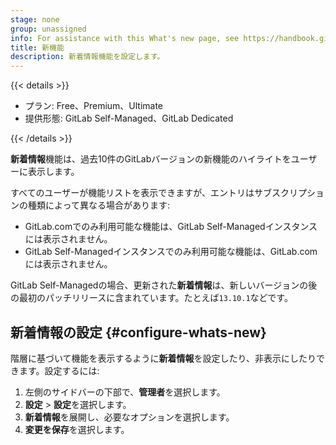 ```yaml
---
stage: none
group: unassigned
info: For assistance with this What's new page, see https://handbook.gitlab.com/handbook/product/ux/technical-writing/#assignments-to-other-projects-and-subjects.
title: 新機能
description: 新着情報機能を設定します。
---
```


{{< details >}}

- プラン: Free、Premium、Ultimate
- 提供形態: GitLab Self-Managed、GitLab Dedicated

{{< /details >}}

**新着情報**機能は、過去10件のGitLabバージョンの新機能のハイライトをユーザーに表示します。

すべてのユーザーが機能リストを表示できますが、エントリはサブスクリプションの種類によって異なる場合があります:

- GitLab.comでのみ利用可能な機能は、GitLab Self-Managedインスタンスには表示されません。
- GitLab Self-Managedインスタンスでのみ利用可能な機能は、GitLab.comには表示されません。

GitLab Self-Managedの場合、更新された**新着情報**は、新しいバージョンの後の最初のパッチリリースに含まれています。たとえば`13.10.1`などです。

## 新着情報の設定 {#configure-whats-new}

階層に基づいて機能を表示するように**新着情報**を設定したり、非表示にしたりできます。設定するには:

1. 左側のサイドバーの下部で、**管理者**を選択します。
1. **設定** > **設定**を選択します。
1. **新着情報**を展開し、必要なオプションを選択します。
1. **変更を保存**を選択します。
